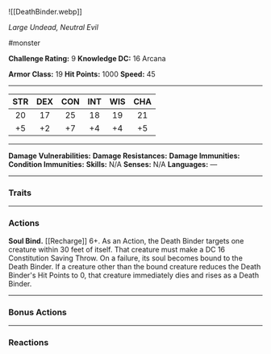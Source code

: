 ![[DeathBinder.webp]]

*Large Undead, Neutral Evil*

#monster

**Challenge Rating:** 9
**Knowledge DC:** 16 Arcana

**Armor Class:** 19
**Hit Points:** 1000
**Speed:** 45

---
STR | DEX | CON | INT | WIS | CHA
:--:|:---:|:---:|:---:|:---:|:---:
20  | 17  | 25  | 18  | 19  | 21
+5  | +2  | +7  | +4  | +4  | +5  

---
**Damage Vulnerabilities:**
**Damage Resistances:**
**Damage Immunities:**
**Condition Immunities:**
**Skills:** N/A
**Senses:** N/A
**Languages:** —

---
### **Traits**

---
### **Actions**
**Soul Bind.** [[Recharge]] 6+. As an Action, the Death Binder targets one creature within 30 feet of itself. That creature must make a DC 16 Constitution Saving Throw. On a failure, its soul becomes bound to the Death Binder. If a creature other than the bound creature reduces the Death Binder's Hit Points to 0, that creature immediately dies and rises as a Death Binder.

---
### **Bonus Actions**

---
### **Reactions**